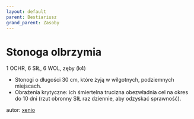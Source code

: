 ```yaml
---
layout: default
parent: Bestiariusz
grand_parent: Zasoby
---
```


# Stonoga olbrzymia

1 OCHR, 6 SIŁ, 6 WOL, zęby (k4)  

- Stonogi o długości 30 cm, które żyją w wilgotnych, podziemnych miejscach.  
- Obrażenia krytyczne: ich śmiertelna trucizna obezwładnia cel na okres do 10 dni (rzut obronny SIŁ raz dziennie, aby odzyskać sprawność).  

autor: [xenio](https://xenioinabottle.blogspot.com)
